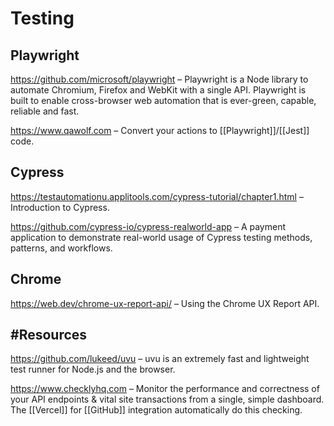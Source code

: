 # Testing

## Playwright

https://github.com/microsoft/playwright – Playwright is a Node library to automate Chromium, Firefox and WebKit with a single API. Playwright is built to enable cross-browser web automation that is ever-green, capable, reliable and fast.

https://www.qawolf.com – Convert your actions to [[Playwright]]/[[Jest]] code.

## Cypress

https://testautomationu.applitools.com/cypress-tutorial/chapter1.html – Introduction to Cypress.

https://github.com/cypress-io/cypress-realworld-app – A payment application to demonstrate real-world usage of Cypress testing methods, patterns, and workflows.

## Chrome

https://web.dev/chrome-ux-report-api/ – Using the Chrome UX Report API.


## #Resources 

https://github.com/lukeed/uvu – uvu is an extremely fast and lightweight test runner for Node.js and the browser.

https://www.checklyhq.com – Monitor the performance and correctness of your API endpoints & vital site transactions from a single, simple dashboard. The [[Vercel]] for [[GitHub]] integration automatically do this checking.
